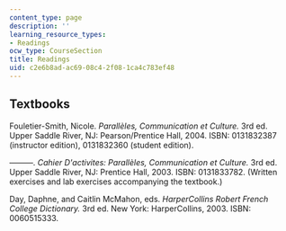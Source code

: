 ```yaml
---
content_type: page
description: ''
learning_resource_types:
- Readings
ocw_type: CourseSection
title: Readings
uid: c2e6b8ad-ac69-08c4-2f08-1ca4c783ef48
---
```


Textbooks
---------

Fouletier-Smith, Nicole. _Parallèles, Communication et Culture._ 3rd ed. Upper Saddle River, NJ: Pearson/Prentice Hall, 2004. ISBN: 0131832387 (instructor edition), 0131832360 (student edition).

———. _Cahier D'activites: Parallèles, Communication et Culture._ 3rd ed. Upper Saddle River, NJ: Prentice Hall, 2003. ISBN: 0131833782. (Written exercises and lab exercises accompanying the textbook.)

Day, Daphne, and Caitlin McMahon, eds. _HarperCollins Robert French College Dictionary._ 3rd ed. New York: HarperCollins, 2003. ISBN: 0060515333.